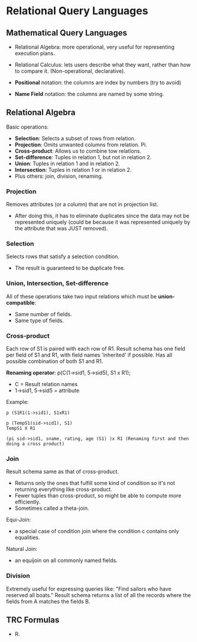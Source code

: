 # Relational Query Languages

## Mathematical Query Languages
* Relational Algebra: more operational, very useful for representing execution plans.
* Relational Calculus: lets users describe what they want, rather than how to compare it.
(Non-operational, declarative).

* **Positional** notation: the columns are index by numbers (try to avoid)
* **Name Field** notation: the columns are named by some string.

## Relational Algebra

Basic operations:
* **Selection**: Selects a subset of rows from relation.
* **Projection**: Omits unwanted columns from relation. Pi.
* **Cross-product**: Allows us to combine tow relations.
* **Set-difference**: Tuples in relation 1, but not in relation 2.
* **Union**: Tuples in relation 1 and in relation 2.
* **Intersection**: Tuples in relation 1 or in relation 2.
* Plus others: join, division, renaming.

### Projection
Removes attributes (or a column) that are not in projection list.
* After doing this, it has to eliminate duplicates since the data may not be represented uniquely
(could be because it was represented uniquely by the attribute that was JUST removed).

### Selection
Selects rows that satisfy a selection condition.
* The result is guaranteed to be duplicate free.

### Union, Intersection, Set-difference
All of these operations take two input relations which must be **union-compatible**:
* Same number of fields.
* Same type of fields.

### Cross-product
Each row of S1 is paired with each row of R1.
Result schema has one field per field of S1 and R1, with field names 'inherited' if possible.
Has all possible combination of both S1 and R1.

**Renaming operator**: p(C(1->sid1, 5->sid5), S1 x R1);
* C = Result relation names
* 1->sid1, 5->sid5 = attribute

Example:
```
p (S1R1(1->sid1), S1xR1)

p (TempS1(sid->sid1), S1)
TempS1 X R1

(pi sid->sid1, sname, rating, age (S1) )x R1 (Renaming first and then doing a cross product)
```

### Join
Result schema same as that of cross-product.
* Returns only the ones that fulfill some kind of condition so it's not returning everything like cross-product.
* Fewer tuples than cross-product, so might be able to compute more efficiently.
* Sometimes called a theta-join.

Equi-Join:
* a special case of condition join where the condition c contains only equalities.

Natural Join:
* an equijoin on all commonly named fields.

### Division
Extremely useful for expressing queries like: "Find sailors who have reserved all boats."
Result schema returns a list of all the records where the fields from A matches the fields B.


## TRC Formulas
* R.

## 
